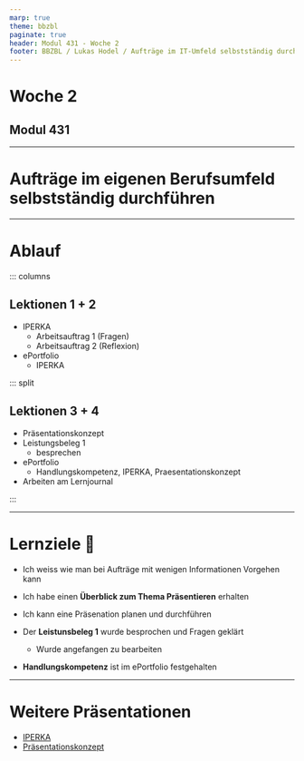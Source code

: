 ```yaml
---
marp: true
theme: bbzbl
paginate: true
header: Modul 431 - Woche 2
footer: BBZBL / Lukas Hodel / Aufträge im IT-Umfeld selbstständig durchführen
---
```


<!-- _class: big center -->

# Woche 2
## Modul 431 

---

<!-- _class: big -->

# **Aufträge** im eigenen Berufsumfeld **selbstständig durchführen**

---

# Ablauf

::: columns

## Lektionen **1 + 2**

- IPERKA
  - Arbeitsauftrag 1 (Fragen)
  - Arbeitsauftrag 2 (Reflexion)
- ePortfolio 
  - IPERKA

::: split

## Lektionen **3 + 4**

- Präsentationskonzept
- Leistungsbeleg 1 
  - besprechen
- ePortfolio 
  - Handlungskompetenz, IPERKA, Praesentationskonzept
- Arbeiten am Lernjournal

:::

---

# Lernziele :dart:

- Ich weiss wie man bei Aufträge mit wenigen Informationen Vorgehen kann

- Ich habe einen **Überblick zum Thema Präsentieren** erhalten
- Ich kann eine Präsenation planen und durchführen
- Der **Leistunsbeleg 1** wurde besprochen und Fragen geklärt
  - Wurde angefangen zu bearbeiten
- **Handlungskompetenz** ist im ePortfolio festgehalten

---

# Weitere Präsentationen

- [IPERKA](https://gaebi4102.github.io/bbzbl-modul-431/slides/iperka)
- [Präsentationskonzept](https://gaebi4102.github.io/bbzbl-modul-431/slides/praesentationskonzept)
